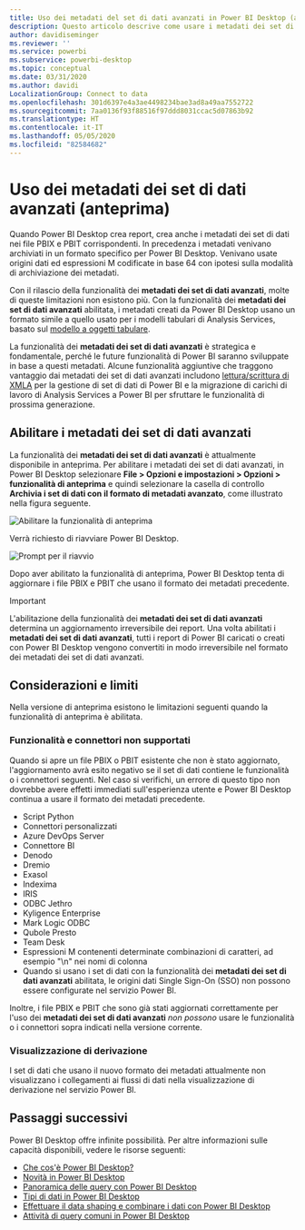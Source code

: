 ```yaml
---
title: Uso dei metadati del set di dati avanzati in Power BI Desktop (anteprima)
description: Questo articolo descrive come usare i metadati dei set di dati avanzati in Power BI.
author: davidiseminger
ms.reviewer: ''
ms.service: powerbi
ms.subservice: powerbi-desktop
ms.topic: conceptual
ms.date: 03/31/2020
ms.author: davidi
LocalizationGroup: Connect to data
ms.openlocfilehash: 301d6397e4a3ae4498234bae3ad8a49aa7552722
ms.sourcegitcommit: 7aa0136f93f88516f97ddd8031ccac5d07863b92
ms.translationtype: HT
ms.contentlocale: it-IT
ms.lasthandoff: 05/05/2020
ms.locfileid: "82584682"
---
```

# <a name="using-enhanced-dataset-metadata-preview"></a>Uso dei metadati dei set di dati avanzati (anteprima)

Quando Power BI Desktop crea report, crea anche i metadati dei set di dati nei file PBIX e PBIT corrispondenti. In precedenza i metadati venivano archiviati in un formato specifico per Power BI Desktop. Venivano usate origini dati ed espressioni M codificate in base 64 con ipotesi sulla modalità di archiviazione dei metadati.

Con il rilascio della funzionalità dei **metadati dei set di dati avanzati**, molte di queste limitazioni non esistono più. Con la funzionalità dei **metadati dei set di dati avanzati** abilitata, i metadati creati da Power BI Desktop usano un formato simile a quello usato per i modelli tabulari di Analysis Services, basato sul [modello a oggetti tabulare](https://docs.microsoft.com/bi-reference/tom/introduction-to-the-tabular-object-model-tom-in-analysis-services-amo).


La funzionalità dei **metadati dei set di dati avanzati** è strategica e fondamentale, perché le future funzionalità di Power BI saranno sviluppate in base a questi metadati. Alcune funzionalità aggiuntive che traggono vantaggio dai metadati dei set di dati avanzati includono [lettura/scrittura di XMLA](https://docs.microsoft.com/power-platform-release-plan/2019wave2/business-intelligence/xmla-readwrite) per la gestione di set di dati di Power BI e la migrazione di carichi di lavoro di Analysis Services a Power BI per sfruttare le funzionalità di prossima generazione.



## <a name="enable-enhanced-dataset-metadata"></a>Abilitare i metadati dei set di dati avanzati

La funzionalità dei **metadati dei set di dati avanzati** è attualmente disponibile in anteprima. Per abilitare i metadati dei set di dati avanzati, in Power BI Desktop selezionare **File > Opzioni e impostazioni > Opzioni > funzionalità di anteprima** e quindi selezionare la casella di controllo **Archivia i set di dati con il formato di metadati avanzato**, come illustrato nella figura seguente. 

![Abilitare la funzionalità di anteprima](media/desktop-enhanced-dataset-metadata/enhanced-dataset-metadata-01.png)

Verrà richiesto di riavviare Power BI Desktop.

![Prompt per il riavvio](media/desktop-enhanced-dataset-metadata/enhanced-dataset-metadata-02.png)

Dopo aver abilitato la funzionalità di anteprima, Power BI Desktop tenta di aggiornare i file PBIX e PBIT che usano il formato dei metadati precedente. 

> [!IMPORTANT]
> L'abilitazione della funzionalità dei **metadati dei set di dati avanzati** determina un aggiornamento irreversibile dei report. Una volta abilitati i **metadati dei set di dati avanzati**, tutti i report di Power BI caricati o creati con Power BI Desktop vengono convertiti in modo irreversibile nel formato dei metadati dei set di dati avanzati.

## <a name="considerations-and-limitations"></a>Considerazioni e limiti

Nella versione di anteprima esistono le limitazioni seguenti quando la funzionalità di anteprima è abilitata.

### <a name="unsupported-features-and-connectors"></a>Funzionalità e connettori non supportati
Quando si apre un file PBIX o PBIT esistente che non è stato aggiornato, l'aggiornamento avrà esito negativo se il set di dati contiene le funzionalità o i connettori seguenti. Nel caso si verifichi, un errore di questo tipo non dovrebbe avere effetti immediati sull'esperienza utente e Power BI Desktop continua a usare il formato dei metadati precedente.

* Script Python
* Connettori personalizzati
* Azure DevOps Server
* Connettore BI
* Denodo
* Dremio
* Exasol
* Indexima
* IRIS
* ODBC Jethro
* Kyligence Enterprise
* Mark Logic ODBC
* Qubole Presto
* Team Desk
* Espressioni M contenenti determinate combinazioni di caratteri, ad esempio "\\n" nei nomi di colonna
* Quando si usano i set di dati con la funzionalità dei **metadati dei set di dati avanzati** abilitata, le origini dati Single Sign-On (SSO) non possono essere configurate nel servizio Power BI.

Inoltre, i file PBIX e PBIT che sono già stati aggiornati correttamente per l'uso dei **metadati dei set di dati avanzati** *non possono* usare le funzionalità o i connettori sopra indicati nella versione corrente.

### <a name="lineage-view"></a>Visualizzazione di derivazione
I set di dati che usano il nuovo formato dei metadati attualmente non visualizzano i collegamenti ai flussi di dati nella visualizzazione di derivazione nel servizio Power BI.

## <a name="next-steps"></a>Passaggi successivi

Power BI Desktop offre infinite possibilità. Per altre informazioni sulle capacità disponibili, vedere le risorse seguenti:

* [Che cos'è Power BI Desktop?](desktop-what-is-desktop.md)
* [Novità in Power BI Desktop](desktop-latest-update.md)
* [Panoramica delle query con Power BI Desktop](desktop-query-overview.md)
* [Tipi di dati in Power BI Desktop](desktop-data-types.md)
* [Effettuare il data shaping e combinare i dati con Power BI Desktop](desktop-shape-and-combine-data.md)
* [Attività di query comuni in Power BI Desktop](desktop-common-query-tasks.md)

